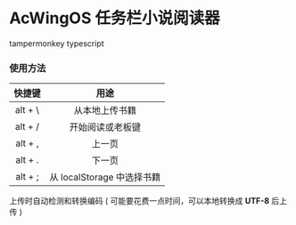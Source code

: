 # AcWingOS 任务栏小说阅读器

tampermonkey
typescript

### 使用方法

| 快捷键  |            用途            |
| :-----: | :------------------------: |
| alt + \ |       从本地上传书籍       |
| alt + / |      开始阅读或老板键      |
| alt + , |           上一页           |
| alt + . |           下一页           |
| alt + ; | 从 localStorage 中选择书籍 |

上传时自动检测和转换编码 ( 可能要花费一点时间，可以本地转换成 **UTF-8** 后上传 )
